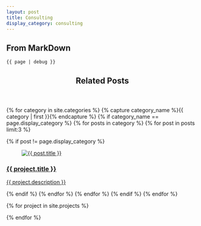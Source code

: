 ```yaml
---
layout: post
title: Consulting
display_category: consulting
---
```

## From MarkDown

```
{{ page | debug }}
```

<section id="portfolio">
<!-- BEGIN .page-header -->
<header class="page-header page-header--home">
<h2 class="home-title"><span>Related Posts</span></h2>
</header>
<!-- END /.page-header -->

<!-- BEGIN .portfolio-3-columns  -->
<section class="portfolio-3-columns">

<!-- BEGIN .portfolio-items -->
<div class="grid portfolio-items section-block clearfix" data-equalizer>

{% for category in site.categories %}
{% capture category_name %}{{ category | first }}{% endcapture %}
{% if category_name == page.display_category %}
{% for posts in category %}
{% for post in posts limit:3 %}

{% if post != page.display_category %}

<article class="grid-6" data-effect="fade">
<a href="{{ post.url }}">
<figure>
<span class="overlay">
<i class="icon-add"></i>
</span>
<img src="/images/{{ post.image }}" alt="{{ post.title }}">
</figure>
<h3>{{ project.title }}</h3>
<div class="entry-content" data-equalizer-watch>
{{ project.description }}
</div>
</a>
</article>

{% endif %}
{% endfor %}
{% endfor %}
{% endif %}
{% endfor %}

{% for project in site.projects %}

{% endfor %}

</div>
<!-- END /.portfolio-items -->
</section>
</section>
